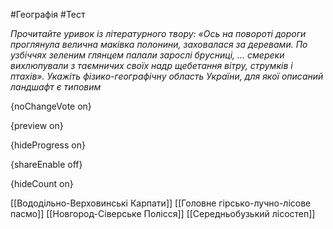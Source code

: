 #Географія #Тест

*Прочитайте уривок із літературного твору: «Ось на повороті дороги  проглянула велична  маківка  полонини,  заховалася  за  деревами.  По   узбіччях  зеленим глянцем палали зарослі брусниці,  ... смереки  вихлюпували з таємничих своїх надр щебетання вітру, струмків і птахів». Укажіть фізико-географічну область України, для якої описаний ландшафт є типовим*

{noChangeVote on}

{preview on}

{hideProgress on}

{shareEnable off}

{hideCount on}

[[Вододільно-Верховинські Карпати]]
[[Головне гірсько-лучно-лісове пасмо]]
[[Новгород-Сіверське Полісся]]
[[Середньобузький лісостеп]]
